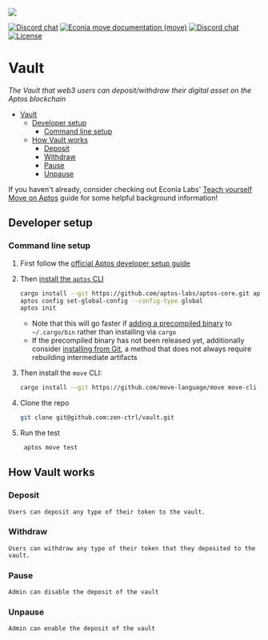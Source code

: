 ![](.assets/cover-banner-blue.png)

[![Discord chat](https://img.shields.io/badge/docs-Econia-59f)](https://www.econia.dev)
[![Econia move documentation (move)](https://img.shields.io/badge/docs-Move-59f)](src/move/econia/build/Econia/docs)
[![Discord chat](https://img.shields.io/discord/988942344776736830?style=flat)](https://discord.gg/Z7gXcMgX8A)
[![License](https://img.shields.io/badge/license-Apache_2.0-white.svg)](LICENSE.md)


# Vault


*The Vault that web3 users can deposit/withdraw their digital asset on the Aptos blockchain*

- [Vault](#vault)
  - [Developer setup](#developer-setup)
    - [Command line setup](#command-line-setup)
  - [How Vault works](#how-vault-works)
    - [Deposit](#deposit)
    - [Withdraw](#withdraw)
    - [Pause](#pause)
    - [Unpause](#unpause)


If you haven't already, consider checking out Econia Labs' [Teach yourself Move on Aptos](https://github.com/econia-labs/teach-yourself-move) guide for some helpful background information!

## Developer setup

### Command line setup

1. First follow the [official Aptos developer setup guide](https://aptos.dev/guides/getting-started)

1. Then [install the `aptos` CLI](https://aptos.dev/cli-tools/aptos-cli-tool/install-aptos-cli)

    ```zsh
    cargo install --git https://github.com/aptos-labs/aptos-core.git aptos --branch devnet
    aptos config set-global-config --config-type global
    aptos init
    ```
    * Note that this will go faster if [adding a precompiled binary](https://aptos.dev/cli-tools/aptos-cli-tool/install-aptos-cli#install-precompiled-binary-easy-mode) to `~/.cargo/bin` rather than installing via `cargo`
    * If the precompiled binary has not been released yet, additionally consider [installing from Git](https://aptos.dev/cli-tools/aptos-cli-tool/install-aptos-cli#install-from-git), a method that does not always require rebuilding intermediate artifacts


2. Then install the `move` CLI:

    ```zsh
    cargo install --git https://github.com/move-language/move move-cli
    ```

3. Clone the repo
    ```zsh
    git clone git@github.com:zen-ctrl/vault.git
    ```
4. Run the test
   ```zsh
    aptos move test
    ```


## How Vault works
### Deposit
    Users can deposit any type of their token to the vault.
### Withdraw
    Users can withdraw any type of their token that they deposited to the vault.
### Pause
    Admin can disable the deposit of the vault
### Unpause
    Admin can enable the deposit of the vault
